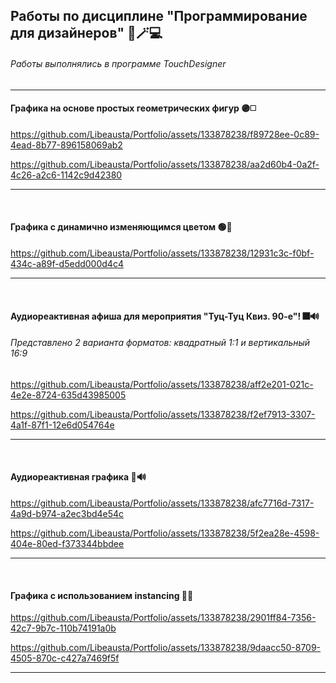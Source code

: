## Работы по дисциплине "Программирование для дизайнеров" 💎🪄💻
###### Работы выполнялись в программе TouchDesigner
<hr>

#### Графика на основе простых геометрических фигур 🟣◻️
https://github.com/Libeausta/Portfolio/assets/133878238/f89728ee-0c89-4ead-8b77-896158069ab2

https://github.com/Libeausta/Portfolio/assets/133878238/aa2d60b4-0a2f-4c26-a2c6-1142c9d42380
<hr>
<br>

#### Графика с динамично изменяющимся цветом 🟢🔵
https://github.com/Libeausta/Portfolio/assets/133878238/12931c3c-f0bf-434c-a89f-d5edd000d4c4
<hr>
<br>

#### Аудиореактивная афиша для мероприятия "Туц-Туц Квиз. 90-е"! 🎆🔊
###### Представлено 2 варианта форматов: квадратный 1:1 и вертикальный 16:9
https://github.com/Libeausta/Portfolio/assets/133878238/aff2e201-021c-4e2e-8724-635d43985005

https://github.com/Libeausta/Portfolio/assets/133878238/f2ef7913-3307-4a1f-87f1-12e6d054764e
<hr>
<br>


#### Аудиореактивная графика 🎺🔊
https://github.com/Libeausta/Portfolio/assets/133878238/afc7716d-7317-4a9d-b974-a2ec3bd4e54c

https://github.com/Libeausta/Portfolio/assets/133878238/5f2ea28e-4598-404e-80ed-f373344bbdee
<hr>
<br>

#### Графика с использованием instancing 🔷🌀
https://github.com/Libeausta/Portfolio/assets/133878238/2901ff84-7356-42c7-9b7c-110b74191a0b

https://github.com/Libeausta/Portfolio/assets/133878238/9daacc50-8709-4505-870c-c427a7469f5f

<hr>



